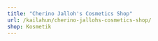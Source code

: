 ```yaml
---
title: "Cherino Jalloh's Cosmetics Shop"
url: /kailahun/cherino-jallohs-cosmetics-shop/
shop: Kosmetik
---
```


